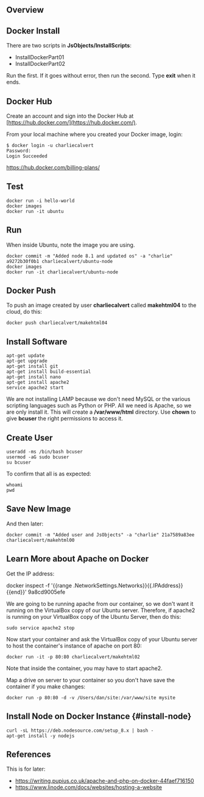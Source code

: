 ## Overview



## Docker Install

There are two scripts in **JsObjects/InstallScripts**:

- InstallDockerPart01
- InstallDockerPart02

Run the first. If it goes without error, then run the second. Type **exit** when it ends.

## Docker Hub

Create an account and sign into the Docker Hub at [https://hub.docker.com/](https://hub.docker.com/).

From your local machine where you created your Docker image, login:

```nohighlighting
$ docker login -u charliecalvert
Password:
Login Succeeded
```

https://hub.docker.com/billing-plans/

## Test

```nohighlighting
docker run -i hello-world
docker images
docker run -it ubuntu
```

## Run

When inside Ubuntu, note the image you are using.

```nohighlighting
docker commit -m "Added node 8.1 and updated os" -a "charlie" a9272b30f0b1 charliecalvert/ubuntu-node
docker images
docker run -it charliecalvert/ubuntu-node
```

## Docker Push

To push an image created by user **charliecalvert** called **makehtml04** to the cloud, do this:

    docker push charliecalvert/makehtml04

## Install Software

    apt-get update
    apt-get upgrade
    apt-get install git
    apt-get install build-essential
    apt-get install nano
    apt-get install apache2
    service apache2 start

We are not installing LAMP because we don't need MySQL or the various scripting languages such as Python or PHP. All we need is Apache, so we are only install it. This will create a **/var/www/html** directory. Use **chown** to give **bcuser** the right permissions to access it.

## Create User

    useradd -ms /bin/bash bcuser
    usermod -aG sudo bcuser
    su bcuser

To confirm that all is as expected:

    whoami
    pwd

## Save New Image

And then later:

    docker commit -m "Added user and JsObjects" -a "charlie" 21a7589a83ee charliecalvert/makehtml00

## Learn More about Apache on Docker

Get the IP address:

  docker inspect -f '{{range .NetworkSettings.Networks}}{{.IPAddress}}{{end}}' 9a8cd9005efe

We are going to be running apache from our container, so we don't want it running on the VirtualBox copy of our Ubuntu server. Therefore, if apache2 is running on your VirtualBox copy of the Ubuntu Server, then do this:

    sudo service apache2 stop

Now start your container and ask the VirtualBox copy of your Ubuntu server to host the container's instance of apache on port 80:  

    docker run -it -p 80:80 charliecalvert/makehtml02

Note that inside the container, you may have to start apache2.

Map a drive on server to your container so you don't have save the container if you make changes:

    docker run -p 80:80 -d -v /Users/dan/site:/var/www/site mysite

## Install Node on Docker Instance {#install-node}

```nohighlighting
curl -sL https://deb.nodesource.com/setup_8.x | bash -
apt-get install -y nodejs
```

## References

This is for later:

- <https://writing.pupius.co.uk/apache-and-php-on-docker-44faef716150>
- <https://www.linode.com/docs/websites/hosting-a-website>
